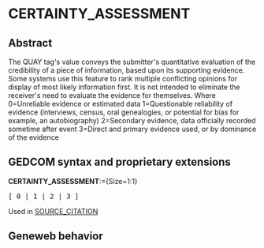 ﻿<!-- licence GPL V2, cf https://github.com/TitiFix/geneweb -->
# CERTAINTY_ASSESSMENT
## Abstract
The QUAY tag's value conveys the submitter's quantitative evaluation of the credibility of a piece of
information, based upon its supporting evidence. Some systems use this feature to rank multiple
conflicting opinions for display of most likely information first. It is not intended to eliminate the
receiver's need to evaluate the evidence for themselves.
Where
0=Unreliable evidence or estimated data
1=Questionable reliability of evidence (interviews, census, oral genealogies, or potential for bias for example, an autobiography)
2=Secondary evidence, data officially recorded sometime after event
3=Direct and primary evidence used, or by dominance of the evidence


## GEDCOM syntax and proprietary extensions

**CERTAINTY_ASSESSMENT**:={Size=1:1}
<pre>
[ 0 | 1 | 2 | 3 ]
</pre>
Used in <a href=Ged.SOURCE_CITATION.md>SOURCE_CITATION</a><br />


## Geneweb behavior



